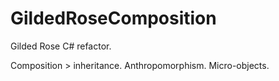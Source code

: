 # GildedRoseComposition

Gilded Rose C# refactor. 

Composition > inheritance.
Anthropomorphism.
Micro-objects.

